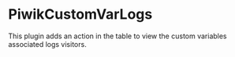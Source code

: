 PiwikCustomVarLogs
==================

This plugin adds an action in the table to view the custom variables associated logs visitors.